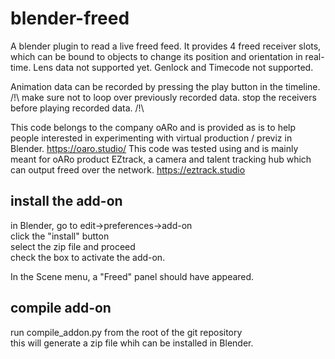# blender-freed

A blender plugin to read a live freed feed.
It provides 4 freed receiver slots, which can be bound to objects to change its position and orientation in real-time.
Lens data not supported yet. Genlock and Timecode not supported.

Animation data can be recorded by pressing the play button in the timeline. 
/!\ make sure not to loop over previously recorded data. stop the receivers before playing recorded data. /!\

This code belongs to the company oARo and is provided as is to help people interested in experimenting with virtual production / previz in Blender.
https://oaro.studio/
This code was tested using and is mainly meant for oARo product EZtrack, a camera and talent tracking hub which can output freed over the network.
https://eztrack.studio


## install the add-on

in Blender, go to edit->preferences->add-on\
click the "install" button\
select the zip file and proceed\
check the box to activate the add-on.

In the Scene menu, a "Freed" panel should have appeared.

## compile add-on

run compile_addon.py from the root of the git repository\
this will generate a zip file whih can be installed in Blender.

